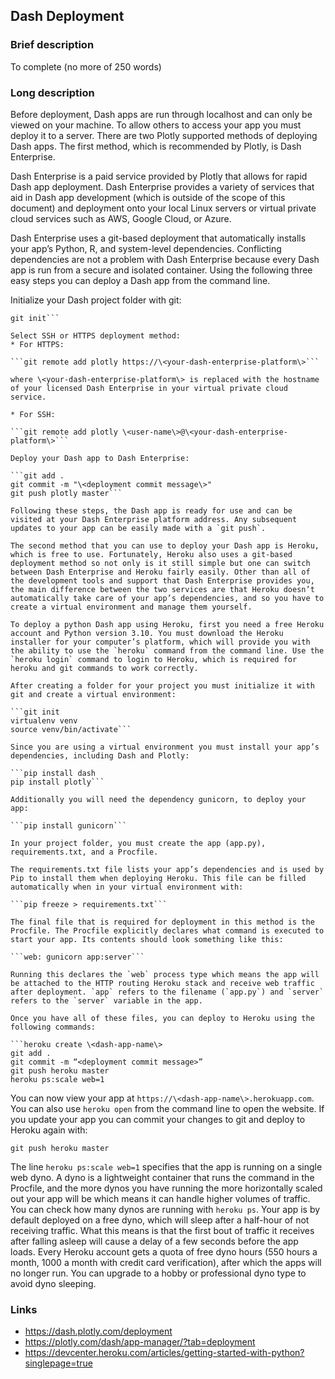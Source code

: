 
## Dash Deployment
### Brief description

To complete (no more of 250 words)

### Long description

Before deployment, Dash apps are run through localhost and can only be viewed on your machine. To allow others to access your app you must deploy it to a server. There are two Plotly supported methods of deploying Dash apps. The first method, which is recommended by Plotly, is Dash Enterprise.

Dash Enterprise is a paid service provided by Plotly that allows for rapid Dash app deployment.  Dash Enterprise provides a variety of services that aid in Dash app development (which is outside of the scope of this document) and deployment onto your local Linux servers or virtual private cloud services such as AWS, Google Cloud, or Azure.

Dash Enterprise uses a git-based deployment that automatically installs your app’s Python, R, and system-level dependencies. Conflicting dependencies are not a problem with Dash Enterprise because every Dash app is run from a secure and isolated container. Using the following three easy steps you can deploy a Dash app from the command line.

Initialize your Dash project folder with git:
```cd <your-folder-name>
git init```

Select SSH or HTTPS deployment method:
* For HTTPS:

```git remote add plotly https://\<your-dash-enterprise-platform\>```

where \<your-dash-enterprise-platform\> is replaced with the hostname of your licensed Dash Enterprise in your virtual private cloud service.

* For SSH:

```git remote add plotly \<user-name\>@\<your-dash-enterprise-platform\>```

Deploy your Dash app to Dash Enterprise:

```git add .
git commit -m "\<deployment commit message\>"
git push plotly master```

Following these steps, the Dash app is ready for use and can be visited at your Dash Enterprise platform address. Any subsequent updates to your app can be easily made with a `git push`.

The second method that you can use to deploy your Dash app is Heroku, which is free to use. Fortunately, Heroku also uses a git-based deployment method so not only is it still simple but one can switch between Dash Enterprise and Heroku fairly easily. Other than all of the development tools and support that Dash Enterprise provides you, the main difference between the two services are that Heroku doesn’t automatically take care of your app’s dependencies, and so you have to create a virtual environment and manage them yourself.

To deploy a python Dash app using Heroku, first you need a free Heroku account and Python version 3.10. You must download the Heroku installer for your computer’s platform, which will provide you with the ability to use the `heroku` command from the command line. Use the `heroku login` command to login to Heroku, which is required for heroku and git commands to work correctly.

After creating a folder for your project you must initialize it with git and create a virtual environment:

```git init
virtualenv venv
source venv/bin/activate```

Since you are using a virtual environment you must install your app’s dependencies, including Dash and Plotly:

```pip install dash
pip install plotly```

Additionally you will need the dependency gunicorn, to deploy your app:

```pip install gunicorn```

In your project folder, you must create the app (app.py), requirements.txt, and a Procfile.

The requirements.txt file lists your app’s dependencies and is used by Pip to install them when deploying Heroku. This file can be filled automatically when in your virtual environment with:

```pip freeze > requirements.txt```

The final file that is required for deployment in this method is the Procfile. The Procfile explicitly declares what command is executed to start your app. Its contents should look something like this:

```web: gunicorn app:server```

Running this declares the `web` process type which means the app will be attached to the HTTP routing Heroku stack and receive web traffic after deployment. `app` refers to the filename (`app.py`) and `server` refers to the `server` variable in the app.

Once you have all of these files, you can deploy to Heroku using the following commands:

```heroku create \<dash-app-name\>
git add .
git commit -m “<deployment commit message>”
git push heroku master
heroku ps:scale web=1
```

You can now view your app at `https://\<dash-app-name\>.herokuapp.com`.  You can also use `heroku open` from the command line to open the website. If you update your app you can commit your changes to git and deploy to Heroku again with:

```git push heroku master```

The line `heroku ps:scale web=1` specifies that the app is running on a single web dyno. A dyno is a lightweight container that runs the command in the Procfile, and the more dynos you have running the more horizontally scaled out your app will be which means it can handle higher volumes of traffic. You can check how many dynos are running with `heroku ps`.  Your app is by default deployed on a free dyno, which will sleep after a half-hour of not receiving traffic. What this means is that the first bout of traffic it receives after falling asleep will cause a delay of a few seconds before the app loads. Every Heroku account gets a quota of free dyno hours (550 hours a month, 1000 a month with credit card verification), after which the apps will no longer run. You can upgrade to a hobby or professional dyno type to avoid dyno sleeping.

### Links
* https://dash.plotly.com/deployment
* https://plotly.com/dash/app-manager/?tab=deployment
* https://devcenter.heroku.com/articles/getting-started-with-python?singlepage=true

